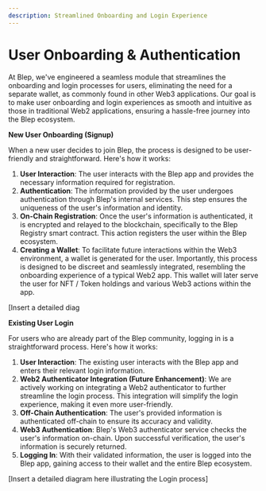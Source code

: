 ```yaml
---
description: Streamlined Onboarding and Login Experience
---
```


# User Onboarding & Authentication

At Blep, we've engineered a seamless module that streamlines the onboarding and login processes for users, eliminating the need for a separate wallet, as commonly found in other Web3 applications. Our goal is to make user onboarding and login experiences as smooth and intuitive as those in traditional Web2 applications, ensuring a hassle-free journey into the Blep ecosystem.

**New User Onboarding (Signup)**

When a new user decides to join Blep, the process is designed to be user-friendly and straightforward. Here's how it works:

1. **User Interaction**: The user interacts with the Blep app and provides the necessary information required for registration.
2. **Authentication**: The information provided by the user undergoes authentication through Blep's internal services. This step ensures the uniqueness of the user's information and identity.
3. **On-Chain Registration**: Once the user's information is authenticated, it is encrypted and relayed to the blockchain, specifically to the Blep Registry smart contract. This action registers the user within the Blep ecosystem.
4. **Creating a Wallet**: To facilitate future interactions within the Web3 environment, a wallet is generated for the user. Importantly, this process is designed to be discreet and seamlessly integrated, resembling the onboarding experience of a typical Web2 app. This wallet will later serve the user for NFT / Token holdings and various Web3 actions within the app.

\[Insert a detailed diag

**Existing User Login**

For users who are already part of the Blep community, logging in is a straightforward process. Here's how it works:

1. **User Interaction**: The existing user interacts with the Blep app and enters their relevant login information.
2. **Web2 Authenticator Integration (Future Enhancement)**: We are actively working on integrating a Web2 authenticator to further streamline the login process. This integration will simplify the login experience, making it even more user-friendly.
3. **Off-Chain Authentication**: The user's provided information is authenticated off-chain to ensure its accuracy and validity.
4. **Web3 Authentication**: Blep's Web3 authenticator service checks the user's information on-chain. Upon successful verification, the user's information is securely returned.
5. **Logging In**: With their validated information, the user is logged into the Blep app, gaining access to their wallet and the entire Blep ecosystem.

\[Insert a detailed diagram here illustrating the Login process]
